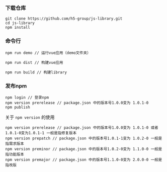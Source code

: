### 下载仓库
```
git clone https://github.com/h5-group/js-library.git
cd js-library
npm install
```

### 命令行
```
npm run demo // 运行vue应用（demo文件夹）
```
```
npm run dist // 构建vue应用
```
```
npm run build // 构建library
```

### 发布npm
```
npm login // 登录npm
npm version prerelease // package.json 中的版本号1.0.0变为 1.0.1-0
npm publish
```

关于 `npm version` 的使用
```
npm version prerelease // package.json 中的版本号1.0.0变为 1.0.1-0 或者 1.0.1-0变为1.0.1-1 一般是指修复版本
npm version prepatch // package.json 中的版本号1.0.1-1变为 1.0.2-0 一般是指需求版本
npm version preminor // package.json 中的版本号1.0.2-0变为 1.1.0-0 一般是指功能版本
npm version premajor // package.json 中的版本号1.1.0-0变为 2.0.0-0 一般是指改版
```